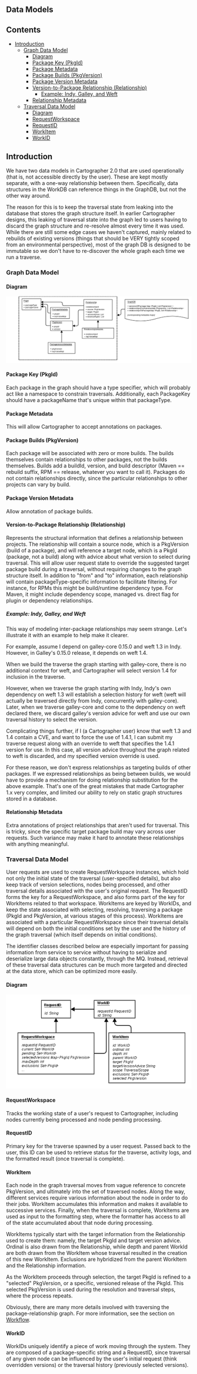 Data Models
-----------

## Contents

<!-- toc -->

- [Introduction](#introduction)
  * [Graph Data Model](#graph-data-model)
    + [Diagram](#diagram)
    + [Package Key (PkgId)](#package-key-pkgid)
    + [Package Metadata](#package-metadata)
    + [Package Builds (PkgVersion)](#package-builds-pkgversion)
    + [Package Version Metadata](#package-version-metadata)
    + [Version-to-Package Relationship (Relationship)](#version-to-package-relationship-relationship)
      - [Example: Indy, Galley, and Weft](#example-indy-galley-and-weft)
    + [Relationship Metadata](#relationship-metadata)
  * [Traversal Data Model](#traversal-data-model)
    + [Diagram](#diagram-1)
    + [RequestWorkspace](#requestworkspace)
    + [RequestID](#requestid)
    + [WorkItem](#workitem)
    + [WorkID](#workid)

<!-- tocstop -->

## Introduction

We have two data models in Cartographer 2.0 that are used operationally (that is, not accessible directly by the user). These are kept mostly separate, with a one-way relationship between them. Specifically, data structures in the WorkDB can reference things in the GraphDB, but not the other way around.

The reason for this is to keep the traversal state from leaking into the database that stores the graph structure itself. In earlier Cartographer designs, this leaking of traversal state into the graph led to users having to discard the graph structure and re-resolve almost every time it was used. While there are still some edge cases we haven't captured, mainly related to rebuilds of existing versions (things that should be VERY tightly scoped from an environmental perspective), most of the graph DB is designed to be immutable so we don't have to re-discover the whole graph each time we run a traverse.

### Graph Data Model

#### Diagram

![Graph Data Model Diagram](images/Cartographer2-Graph-DataModel.png)

#### Package Key (PkgId)

Each package in the graph should have a type specifier, which will
probably act like a namespace to constrain traversals. Additionally,
each PackageKey should have a packageName that's unique within that
packageType.

#### Package Metadata

This will allow Cartographer to accept annotations on packages.

#### Package Builds (PkgVersion)

Each
package will be associated with zero or more builds. The builds
themselves contain relationships to other packages, not the builds
themselves. Builds add a buildId, version,
and build descriptor (Maven == rebuild suffix, RPM == release, whatever
you want to call it). Packages do not contain relationships directly,
since the particular relationships to other projects can vary by build.

#### Package Version Metadata

Allow annotation of package builds.

#### Version-to-Package Relationship (Relationship)

Represents the structural information that defines a relationship
between projects. The relationship will contain a source node, which is
a PkgVersion (build of a package), and will reference a target node,
which is a PkgId (package, not a build) along with advice about what
version to select during traversal. This will allow user request state
to override the suggested target package build during a traversal,
without requiring changes to the graph structure itself. In addition to
"from" and "to" information, each relationship will contain
packageType-specific information to facilitate filtering. For instance,
for RPMs this might be build/runtime dependency type. For Maven, it
might include dependency scope, managed vs. direct flag for plugin or
dependency relationships.

##### Example: Indy, Galley, and Weft

This way of modeling inter-package relationships may seem strange. Let's
illustrate it with an example to help make it clearer.

For example, assume I depend on galley-core 0.15.0 and
weft
1.3 in Indy. However, in Galley's 0.15.0
release, it depends on weft 1.4.

When we build the traverse the graph starting with galley-core, there is
no additional context for weft, and Cartographer will select version 1.4
for inclusion in the traverse.

However, when we traverse the graph starting with Indy, Indy's own
dependency on weft 1.3 will establish a selection history for weft (weft
will actually be traversed directly from Indy, concurrently with
galley-core). Later, when we traverse galley-core and come to the
dependency on weft declared there, we discard galley's version advice
for weft and use our own traversal history to select the version.

Complicating things further, if I (a Cartographer user) know that weft
1.3 and 1.4 contain a CVE, and want to force the use of 1.4.1, I can
submit my traverse request along with an override to weft that specifies
the 1.4.1 version for use. In this case, all version advice throughout
the graph related to weft is discarded, and my specified version
override is used.

For these reason, we don't express relationships as targeting builds of
other packages. If we expressed relationships as being between builds,
we would have to provide a mechanism for doing relationship substitution
for the above example. That's one of the great mistakes that made
Cartographer 1.x very complex, and limited our ability to rely on static
graph structures stored in a database.

#### Relationship Metadata

Extra annotations of project relationships that aren't used for
traversal. This is tricky, since the specific target package build may
vary across user requests. Such variance may make it hard to annotate
these relationships with anything meaningful.

### Traversal Data Model

User requests are used to create RequestWorkspace instances, which hold
not only the initial state of the traversal (user-specified details),
but also keep track of version selections, nodes being processed, and
other traversal details associated with the user's original request. The
RequestID forms the key for a RequestWorkspace, and also forms part of
the key for WorkItems related to that workspace. WorkItems are keyed by
WorkIDs, and keep the state associated with selecting, resolving,
traversing a package (PkgId and PkgVersion, at various stages of this
process). WorkItems are associated with a particular RequestWorkspace
since their traversal details will depend on both the initial conditions
set by the user and the history of the graph traversal (which itself
depends on initial conditions).

The identifier classes described below are especially important for
passing information from service to service without having to serialize
and deserialize large data objects constantly, through the MQ. Instead,
retrieval of these traversal data structures can be much more targeted
and directed at the data store, which can be optimized more easily.

#### Diagram

![Traversal Data Model Diagram](images/Cartographer2-Traversal-DataModel.png)

#### RequestWorkspace

Tracks the working state of a user's request to Cartographer, including
nodes currently being processed and node pending processing.

#### RequestID

Primary key for the traverse spawned by a user request. Passed back to
the user, this ID can be used to retrieve status for the traverse,
activity logs, and the formatted result (once traversal is complete).

#### WorkItem

Each node in the graph traversal moves from vague reference to concrete
PkgVersion, and ultimately into the set of traversed nodes. Along the
way, different services require various information about the node in
order to do their jobs. WorkItem accumulates this information and makes
it available to successive services. Finally, when the traversal is
complete, WorkItems are used as input to the formatting step, where the
formatter has access to all of the state accumulated about that node
during processing.

WorkItems typically start with the target information from the 
Relationship used to create them: namely, the target PkgId and target 
version advice. Ordinal is also drawn from the Relationship, while
depth and parent WorkId are both drawn from the WorkItem whose
traversal resulted in the creation of this new WorkItem. Exclusions are
hybridized from the parent WorkItem and the Relationship information.

As the WorkItem proceeds through selection, the target PkgId is
refined to a "selected" PkgVersion, or a specific, versioned release of
the PkgId. This selected PkgVersion is used during the resolution and
traversal steps, where the process repeats.

Obviously, there are many more details involved with traversing the 
package-relationship graph. For more information, see the section on
[Workflow](workflow.html).

#### WorkID

WorkIDs uniquely identify a piece of work moving through the system.
They are composed of a package-specific string and a RequestID, since
traversal of any given node can be influenced by the user's initial
request (think overridden versions) or the traversal history (previously
selected versions).
